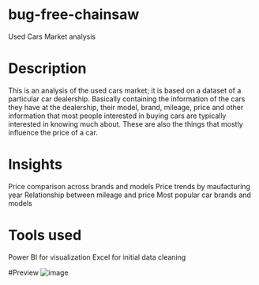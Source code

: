 # bug-free-chainsaw
Used Cars Market analysis

# Description
This is an analysis of the used cars market; it is based on a dataset of a particular car dealership. Basically containing the information of the cars they have at the dealership, their model, brand, mileage, price and other information that most people interested in buying cars are typically interested in knowing much about. These are also the things that mostly influence the price of a car. 

# Insights
Price comparison across brands and models
Price trends by maufacturing year
Relationship between mileage and price
Most popular car brands and models

# Tools used
Power BI for visualization
Excel for initial data cleaning

#Preview
![image](https://github.com/user-attachments/assets/bc978752-8498-4980-9ca5-52006868ac31)
